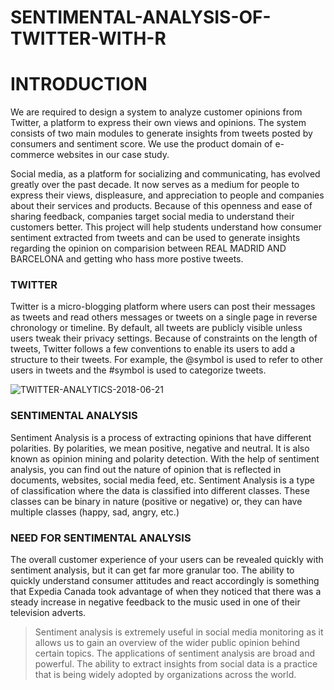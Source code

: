 # SENTIMENTAL-ANALYSIS-OF-TWITTER-WITH-R


# INTRODUCTION



We are required to design a system to analyze customer opinions from Twitter, a platform to express their own views and opinions. The system consists of two main modules to generate insights from tweets posted by consumers and sentiment score. We use the product domain of e-commerce websites in our case study.

Social media, as a platform for socializing and communicating, has evolved greatly over the past decade. It now serves as a medium for people to express their views, displeasure, and appreciation to people and companies about their services and products. Because of this openness and ease of sharing feedback, companies target social media to understand their customers better. This project will help students understand how consumer sentiment extracted from tweets and can be used to generate insights regarding the opinion on comparision between REAL MADRID AND BARCELONA and getting who hass more postive tweets.

### TWITTER

  Twitter is a micro-blogging platform where users can post their messages as tweets and read others messages or tweets on a single page in reverse chronology or timeline. By default, all tweets are publicly visible unless users tweak their privacy settings. Because of constraints on the length of tweets, Twitter follows a few conventions to enable its users to add a structure to their tweets. For example, the @symbol is used to refer to other users in tweets and the #symbol is used to categorize tweets.



![TWITTER-ANALYTICS-2018-06-21](https://user-images.githubusercontent.com/86598565/126029964-975ada7b-089f-4b2f-9489-2b76e6cd4fce.jpg)


### SENTIMENTAL ANALYSIS

Sentiment Analysis is a process of extracting opinions that have different polarities. By polarities, we mean positive, negative and neutral. It is also known as opinion mining and polarity detection. With the help of sentiment analysis, you can find out the nature of opinion that is reflected in documents, websites, social media feed, etc. Sentiment Analysis is a type of classification where the data is classified into different classes. These classes can be binary in nature (positive or negative) or, they can have multiple classes (happy, sad, angry, etc.)


### NEED FOR SENTIMENTAL ANALYSIS


The overall customer experience of your users can be revealed quickly with sentiment analysis, but it can get far more granular too. The ability to quickly understand consumer attitudes and react accordingly is something that Expedia Canada took advantage of when they noticed that there was a steady increase in negative feedback to the music used in one of their television adverts.

> Sentiment analysis is extremely useful in social media monitoring as it allows us to gain an overview of the wider public opinion behind certain topics. The applications of sentiment analysis are broad and powerful. The ability to extract insights from social data is a practice that is being widely adopted by organizations across the world.
